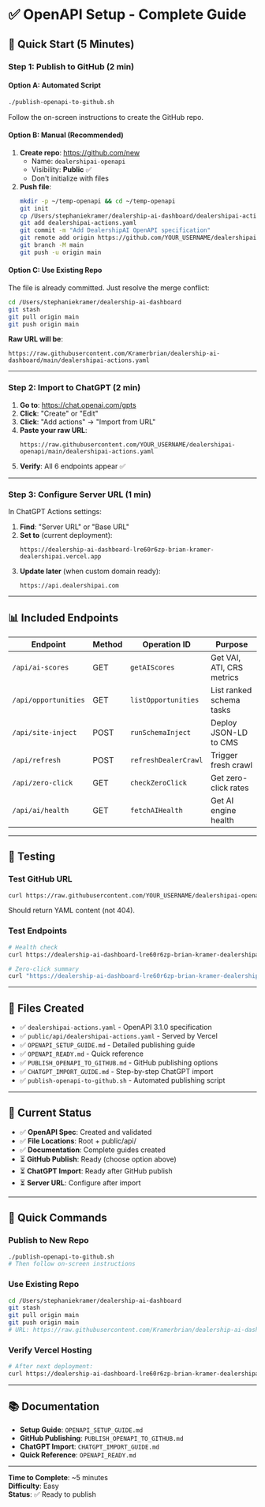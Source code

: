 # ✅ OpenAPI Setup - Complete Guide

## 🎯 Quick Start (5 Minutes)

### **Step 1: Publish to GitHub** (2 min)

#### Option A: Automated Script
```bash
./publish-openapi-to-github.sh
```
Follow the on-screen instructions to create the GitHub repo.

#### Option B: Manual (Recommended)
1. **Create repo**: https://github.com/new
   - Name: `dealershipai-openapi`
   - Visibility: **Public** ✅
   - Don't initialize with files
2. **Push file**:
   ```bash
   mkdir -p ~/temp-openapi && cd ~/temp-openapi
   git init
   cp /Users/stephaniekramer/dealership-ai-dashboard/dealershipai-actions.yaml .
   git add dealershipai-actions.yaml
   git commit -m "Add DealershipAI OpenAPI specification"
   git remote add origin https://github.com/YOUR_USERNAME/dealershipai-openapi.git
   git branch -M main
   git push -u origin main
   ```

#### Option C: Use Existing Repo
The file is already committed. Just resolve the merge conflict:
```bash
cd /Users/stephaniekramer/dealership-ai-dashboard
git stash
git pull origin main
git push origin main
```

**Raw URL will be**:
```
https://raw.githubusercontent.com/Kramerbrian/dealership-ai-dashboard/main/dealershipai-actions.yaml
```

---

### **Step 2: Import to ChatGPT** (2 min)

1. **Go to**: https://chat.openai.com/gpts
2. **Click**: "Create" or "Edit"
3. **Click**: "Add actions" → "Import from URL"
4. **Paste your raw URL**:
   ```
   https://raw.githubusercontent.com/YOUR_USERNAME/dealershipai-openapi/main/dealershipai-actions.yaml
   ```
5. **Verify**: All 6 endpoints appear ✅

---

### **Step 3: Configure Server URL** (1 min)

In ChatGPT Actions settings:
1. **Find**: "Server URL" or "Base URL"
2. **Set to** (current deployment):
   ```
   https://dealership-ai-dashboard-lre60r6zp-brian-kramer-dealershipai.vercel.app
   ```
3. **Update later** (when custom domain ready):
   ```
   https://api.dealershipai.com
   ```

---

## 📊 Included Endpoints

| Endpoint | Method | Operation ID | Purpose |
|----------|--------|--------------|---------|
| `/api/ai-scores` | GET | `getAIScores` | Get VAI, ATI, CRS metrics |
| `/api/opportunities` | GET | `listOpportunities` | List ranked schema tasks |
| `/api/site-inject` | POST | `runSchemaInject` | Deploy JSON-LD to CMS |
| `/api/refresh` | POST | `refreshDealerCrawl` | Trigger fresh crawl |
| `/api/zero-click` | GET | `checkZeroClick` | Get zero-click rates |
| `/api/ai/health` | GET | `fetchAIHealth` | Get AI engine health |

---

## 🧪 Testing

### Test GitHub URL
```bash
curl https://raw.githubusercontent.com/YOUR_USERNAME/dealershipai-openapi/main/dealershipai-actions.yaml
```

Should return YAML content (not 404).

### Test Endpoints
```bash
# Health check
curl https://dealership-ai-dashboard-lre60r6zp-brian-kramer-dealershipai.vercel.app/api/health

# Zero-click summary
curl "https://dealership-ai-dashboard-lre60r6zp-brian-kramer-dealershipai.vercel.app/api/zero-click/summary?tenantId=demo&days=30"
```

---

## 📁 Files Created

- ✅ `dealershipai-actions.yaml` - OpenAPI 3.1.0 specification
- ✅ `public/api/dealershipai-actions.yaml` - Served by Vercel
- ✅ `OPENAPI_SETUP_GUIDE.md` - Detailed publishing guide
- ✅ `OPENAPI_READY.md` - Quick reference
- ✅ `PUBLISH_OPENAPI_TO_GITHUB.md` - GitHub publishing options
- ✅ `CHATGPT_IMPORT_GUIDE.md` - Step-by-step ChatGPT import
- ✅ `publish-openapi-to-github.sh` - Automated publishing script

---

## 🎯 Current Status

- ✅ **OpenAPI Spec**: Created and validated
- ✅ **File Locations**: Root + public/api/
- ✅ **Documentation**: Complete guides created
- ⏳ **GitHub Publish**: Ready (choose option above)
- ⏳ **ChatGPT Import**: Ready after GitHub publish
- ⏳ **Server URL**: Configure after import

---

## 🚀 Quick Commands

### Publish to New Repo
```bash
./publish-openapi-to-github.sh
# Then follow on-screen instructions
```

### Use Existing Repo
```bash
cd /Users/stephaniekramer/dealership-ai-dashboard
git stash
git pull origin main
git push origin main
# URL: https://raw.githubusercontent.com/Kramerbrian/dealership-ai-dashboard/main/dealershipai-actions.yaml
```

### Verify Vercel Hosting
```bash
# After next deployment:
curl https://dealership-ai-dashboard-lre60r6zp-brian-kramer-dealershipai.vercel.app/api/dealershipai-actions.yaml
```

---

## 📚 Documentation

- **Setup Guide**: `OPENAPI_SETUP_GUIDE.md`
- **GitHub Publishing**: `PUBLISH_OPENAPI_TO_GITHUB.md`
- **ChatGPT Import**: `CHATGPT_IMPORT_GUIDE.md`
- **Quick Reference**: `OPENAPI_READY.md`

---

**Time to Complete**: ~5 minutes  
**Difficulty**: Easy  
**Status**: ✅ Ready to publish

